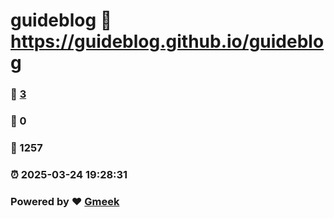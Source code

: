 # guideblog :link: https://guideblog.github.io/guideblog 
### :page_facing_up: [3](https://guideblog.github.io/guideblog/tag.html) 
### :speech_balloon: 0 
### :hibiscus: 1257 
### :alarm_clock: 2025-03-24 19:28:31 
### Powered by :heart: [Gmeek](https://github.com/Meekdai/Gmeek)
